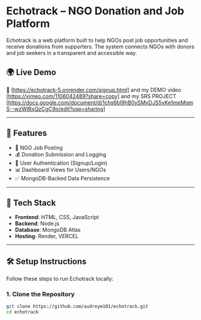 # Echotrack – NGO Donation and Job Platform

Echotrack is a web platform built to help NGOs post job opportunities and receive donations from supporters. The system connects NGOs with donors and job seekers in a transparent and accessible way.

## 🌍 Live Demo

🔗 [https://echotrack-5.onrender.com/signup.html]  and my DEMO video [https://vimeo.com/1106042489?share=copy] and my SRS PROJECT [https://docs.google.com/document/d/1chs6bI9hB0ySMvDJS5yKe1meMqmS--wzWIBxQzCgC9o/edit?usp=sharing]

---

## 📌 Features

- 📝 NGO Job Posting
- 💰 Donation Submission and Logging
- 🔐 User Authentication (Signup/Login)
- 📊 Dashboard Views for Users/NGOs
- ✅ MongoDB-Backed Data Persistence

---

## 🧩 Tech Stack

- **Frontend**: HTML, CSS, JavaScript
- **Backend**: Node.js
- **Database**: MongoDB Atlas
- **Hosting**: Render, VERCEL

---

## 🛠️ Setup Instructions

Follow these steps to run Echotrack locally:

### 1. Clone the Repository

```bash
git clone https://github.com/audreym101/echotrack.git
cd echotrack
